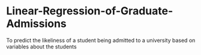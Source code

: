 # Linear-Regression-of-Graduate-Admissions
To predict the likeliness of a student being admitted  to a university based on variables about the students
